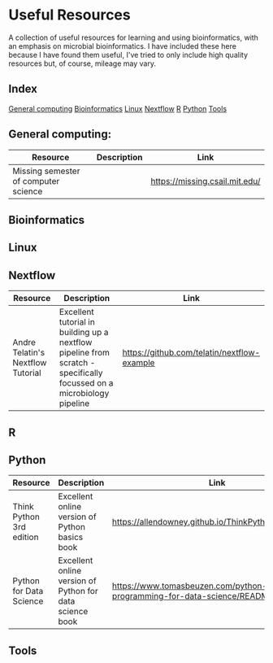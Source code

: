 # Useful Resources
A collection of useful resources for learning and using bioinformatics, with an emphasis on microbial bioinformatics. I have included these here because I have found them useful, I've tried to only include high quality resources but, of course, mileage may vary.

## Index

[General computing](#general-computing)
[Bioinformatics](#bioinformatics)
[Linux](#linux)
[Nextflow](#nextflow)
[R](#r)
[Python](#python)
[Tools](#tools)

## General computing:
|Resource| Description| Link|
|--------|------------|-----|
|Missing semester of computer science | | https://missing.csail.mit.edu/|


## Bioinformatics

## Linux

## Nextflow

|Resource| Description| Link|
|--------|------------|-----|
|Andre Telatin's Nextflow Tutorial| Excellent tutorial in building up a nextflow pipeline from scratch - specifically focussed on a microbiology pipeline | https://github.com/telatin/nextflow-example|

## R

## Python

|Resource| Description| Link| Type |
|--------|------------|-----|------|
|Think Python 3rd edition| Excellent online version of Python basics book | https://allendowney.github.io/ThinkPython/index.html#| Book|
| Python for Data Science | Excellent online version of Python for data science book | https://www.tomasbeuzen.com/python-programming-for-data-science/README.html| Book |

## Tools

